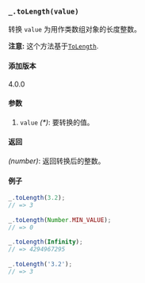 ### `_.toLength(value)`[​](#_tolengthvalue "_tolengthvalue的直接链接")

转换 `value` 为用作类数组对象的长度整数。  
  
**注意:** 这个方法基于[`ToLength`](http://ecma-international.org/ecma-262/6.0/#sec-tolength).

#### 添加版本

4.0.0

#### 参数

1.  `value` _(\*)_: 要转换的值。

#### 返回

_(number)_: 返回转换后的整数。

#### 例子


```js
_.toLength(3.2);
// => 3
 
_.toLength(Number.MIN_VALUE);
// => 0
 
_.toLength(Infinity);
// => 4294967295
 
_.toLength('3.2');
// => 3

```